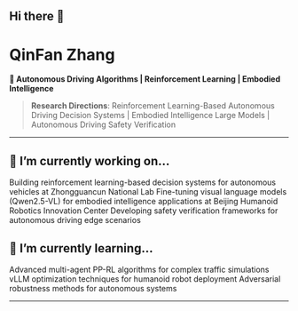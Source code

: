 ## Hi there 👋
# QinFan Zhang
**🚀 Autonomous Driving Algorithms | Reinforcement Learning | Embodied Intelligence**  
[](mailto:zy2343304@buaa.edu.cn)

> **Research Directions**: Reinforcement Learning-Based Autonomous Driving Decision Systems | Embodied Intelligence Large Models | Autonomous Driving Safety Verification  
---

## 🔭 ​​I’m currently working on...​​
Building ​​reinforcement learning-based decision systems​​ for autonomous vehicles at Zhongguancun National Lab
Fine-tuning ​​visual language models (Qwen2.5-VL)​​ for embodied intelligence applications at Beijing Humanoid Robotics Innovation Center
Developing ​​safety verification frameworks​​ for autonomous driving edge scenarios

## 🌱 ​​I’m currently learning...​​
Advanced ​​multi-agent PP-RL algorithms​​ for complex traffic simulations
​​vLLM optimization techniques​​ for humanoid robot deployment
​​Adversarial robustness methods​​ for autonomous systems

---

<!--
**zhangqf2001/zhangqf2001** is a ✨ _special_ ✨ repository because its `README.md` (this file) appears on your GitHub profile.

Here are some ideas to get you started:

- 🔭 I’m currently working on ...
- 🌱 I’m currently learning ...
- 👯 I’m looking to collaborate on ...
- 🤔 I’m looking for help with ...
- 💬 Ask me about ...
- 📫 How to reach me: ...
- 😄 Pronouns: ...
- ⚡ Fun fact: ...
-->
